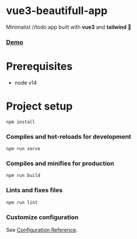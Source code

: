# vue3-beautifull-app

Minimalist //todo app built with **vue3** and **tailwind** 🧨
### [Demo](https://georgebrata.ro/todo/)

# Prerequisites
- node v14

# Project setup
```
npm install
```

### Compiles and hot-reloads for development
```
npm run serve
```

### Compiles and minifies for production
```
npm run build
```

### Lints and fixes files
```
npm run lint
```

### Customize configuration
See [Configuration Reference](https://cli.vuejs.org/config/).
